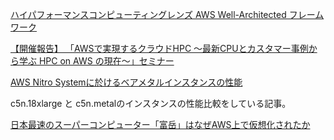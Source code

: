 
[ハイパフォーマンスコンピューティングレンズ AWS Well-Architected フレームワーク](https://d1.awsstatic.com/whitepapers/ja_JP/architecture/AWS-HPC-Lens.pdf)


[【開催報告】 「AWSで実現するクラウドHPC ～最新CPUとカスタマー事例から学ぶ HPC on AWS の現在～」セミナー](https://aws.amazon.com/jp/blogs/news/event-hpc-on-aws-nov-2021/)


[AWS Nitro Systemに於けるベアメタルインスタンスの性能](https://aws.amazon.com/jp/blogs/news/bare-metal-performance-with-the-aws-nitro-system/)

c5n.18xlarge と c5n.metalのインスタンスの性能比較をしている記事。


[日本最速のスーパーコンピューター「富岳」はなぜAWS上で仮想化されたか](https://aws.amazon.com/jp/blogs/news/why-fugaku-japans-fastest-supercomputer-went-virtual-on-aws-jp/)




